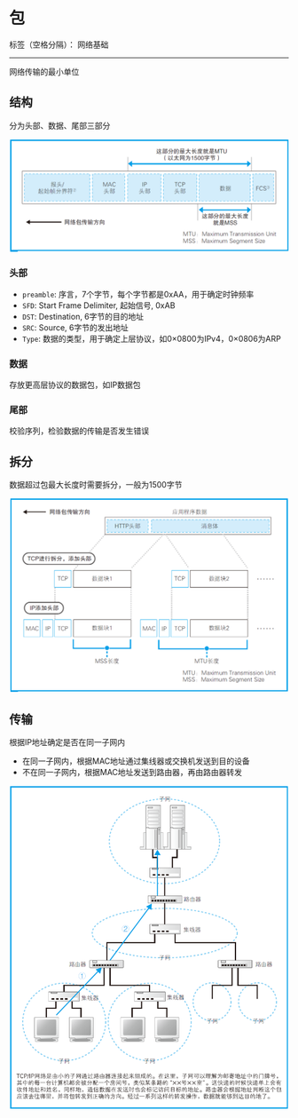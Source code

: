 # 包

标签（空格分隔）： 网络基础

---

网络传输的最小单位

## 结构

分为头部、数据、尾部三部分

![包结构](https://raw.githubusercontent.com/wchaochao/images/master/gitbook-network-base/package-structure.png)

### 头部

* `preamble`: 序言，7个字节，每个字节都是0xAA，用于确定时钟频率
* `SFD`: Start Frame Delimiter, 起始信号, 0xAB
* `DST`: Destination, 6字节的目的地址
* `SRC`: Source, 6字节的发出地址
* `Type`: 数据的类型，用于确定上层协议，如0×0800为IPv4，0×0806为ARP

### 数据

存放更高层协议的数据包，如IP数据包

### 尾部

校验序列，检验数据的传输是否发生错误

## 拆分

数据超过包最大长度时需要拆分，一般为1500字节

![拆分](https://raw.githubusercontent.com/wchaochao/images/master/gitbook-network-base/package-split.png)

## 传输

根据IP地址确定是否在同一子网内

* 在同一子网内，根据MAC地址通过集线器或交换机发送到目的设备
* 不在同一子网内，根据MAC地址发送到路由器，再由路由器转发

![TCP/IP网络](https://raw.githubusercontent.com/wchaochao/images/master/gitbook-network-base/tcp-ip-internet.png)
